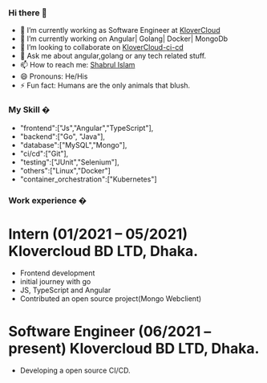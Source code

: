   ### Hi there 👋

  - 🔭 I’m currently working as Software Engineer at <a href="https://klovercloud.com/" rel="nofollow">KloverCloud</a>
  - 🌱 I’m currently working on Angular| Golang| Docker| MongoDb
  - 👯 I’m looking to collaborate on <a href="https://github.com/klovercloud-ci-cd" rel="nofollow">KloverCloud-ci-cd</a>
  - 💬 Ask me about angular,golang or any tech related stuff.
  - 📫 How to reach me: <a href="https://www.linkedin.com/in/md-shabrul-islam-235baa194/" rel="nofollow">Shabrul Islam</a>
  - 😄 Pronouns: He/His
  - ⚡ Fun fact: Humans are the only animals that blush.


  ### My Skill �
  - "frontend":["Js","Angular","TypeScript"],
  - "backend":["Go", "Java"],
  - "database":["MySQL","Mongo"],
  - "ci/cd":["Git"],
  - "testing":["JUnit","Selenium"],
  - "others":["Linux","Docker"]
  - "container_orchestration":["Kubernetes"]


### Work experience �
 # Intern (01/2021 – 05/2021) Klovercloud BD LTD, Dhaka.

- Frontend development
- initial journey with go
- JS, TypeScript and Angular
- Contributed an open source project(Mongo Webclient)
  
  
  
  
 # Software Engineer (06/2021 – present) Klovercloud BD LTD, Dhaka.

- Developing a open source CI/CD.
